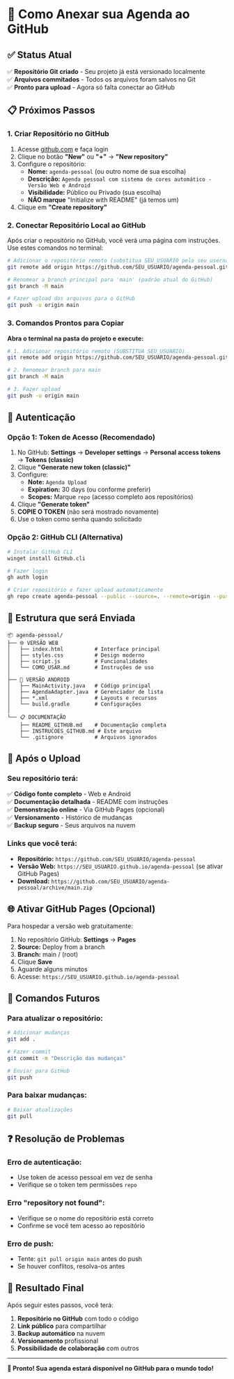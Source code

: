 # 🚀 Como Anexar sua Agenda ao GitHub

## ✅ Status Atual

✅ **Repositório Git criado** - Seu projeto já está versionado localmente  
✅ **Arquivos commitados** - Todos os arquivos foram salvos no Git  
✅ **Pronto para upload** - Agora só falta conectar ao GitHub  

## 📋 Próximos Passos

### 1. Criar Repositório no GitHub

1. Acesse [github.com](https://github.com) e faça login
2. Clique no botão **"New"** ou **"+"** → **"New repository"**
3. Configure o repositório:
   - **Nome:** `agenda-pessoal` (ou outro nome de sua escolha)
   - **Descrição:** `Agenda pessoal com sistema de cores automático - Versão Web e Android`
   - **Visibilidade:** Público ou Privado (sua escolha)
   - **NÃO marque** "Initialize with README" (já temos um)
4. Clique em **"Create repository"**

### 2. Conectar Repositório Local ao GitHub

Após criar o repositório no GitHub, você verá uma página com instruções. Use estes comandos no terminal:

```bash
# Adicionar o repositório remoto (substitua SEU_USUARIO pelo seu username)
git remote add origin https://github.com/SEU_USUARIO/agenda-pessoal.git

# Renomear a branch principal para 'main' (padrão atual do GitHub)
git branch -M main

# Fazer upload dos arquivos para o GitHub
git push -u origin main
```

### 3. Comandos Prontos para Copiar

**Abra o terminal na pasta do projeto e execute:**

```bash
# 1. Adicionar repositório remoto (SUBSTITUA SEU_USUARIO)
git remote add origin https://github.com/SEU_USUARIO/agenda-pessoal.git

# 2. Renomear branch para main
git branch -M main

# 3. Fazer upload
git push -u origin main
```

## 🔐 Autenticação

### Opção 1: Token de Acesso (Recomendado)

1. No GitHub: **Settings** → **Developer settings** → **Personal access tokens** → **Tokens (classic)**
2. Clique **"Generate new token (classic)"**
3. Configure:
   - **Note:** `Agenda Upload`
   - **Expiration:** 30 days (ou conforme preferir)
   - **Scopes:** Marque `repo` (acesso completo aos repositórios)
4. Clique **"Generate token"**
5. **COPIE O TOKEN** (não será mostrado novamente)
6. Use o token como senha quando solicitado

### Opção 2: GitHub CLI (Alternativa)

```bash
# Instalar GitHub CLI
winget install GitHub.cli

# Fazer login
gh auth login

# Criar repositório e fazer upload automaticamente
gh repo create agenda-pessoal --public --source=. --remote=origin --push
```

## 📁 Estrutura que será Enviada

```
📦 agenda-pessoal/
├── 🌐 VERSÃO WEB
│   ├── index.html          # Interface principal
│   ├── styles.css          # Design moderno
│   ├── script.js           # Funcionalidades
│   └── COMO_USAR.md        # Instruções de uso
│
├── 📱 VERSÃO ANDROID
│   ├── MainActivity.java   # Código principal
│   ├── AgendaAdapter.java  # Gerenciador de lista
│   ├── *.xml               # Layouts e recursos
│   └── build.gradle        # Configurações
│
└── 📋 DOCUMENTAÇÃO
    ├── README_GITHUB.md    # Documentação completa
    ├── INSTRUCOES_GITHUB.md # Este arquivo
    └── .gitignore          # Arquivos ignorados
```

## 🎯 Após o Upload

### Seu repositório terá:

✅ **Código fonte completo** - Web e Android  
✅ **Documentação detalhada** - README com instruções  
✅ **Demonstração online** - Via GitHub Pages (opcional)  
✅ **Versionamento** - Histórico de mudanças  
✅ **Backup seguro** - Seus arquivos na nuvem  

### Links que você terá:

- **Repositório:** `https://github.com/SEU_USUARIO/agenda-pessoal`
- **Versão Web:** `https://SEU_USUARIO.github.io/agenda-pessoal` (se ativar GitHub Pages)
- **Download:** `https://github.com/SEU_USUARIO/agenda-pessoal/archive/main.zip`

## 🌐 Ativar GitHub Pages (Opcional)

Para hospedar a versão web gratuitamente:

1. No repositório GitHub: **Settings** → **Pages**
2. **Source:** Deploy from a branch
3. **Branch:** main / (root)
4. Clique **Save**
5. Aguarde alguns minutos
6. Acesse: `https://SEU_USUARIO.github.io/agenda-pessoal`

## 🔄 Comandos Futuros

### Para atualizar o repositório:

```bash
# Adicionar mudanças
git add .

# Fazer commit
git commit -m "Descrição das mudanças"

# Enviar para GitHub
git push
```

### Para baixar mudanças:

```bash
# Baixar atualizações
git pull
```

## ❓ Resolução de Problemas

### Erro de autenticação:
- Use token de acesso pessoal em vez de senha
- Verifique se o token tem permissões `repo`

### Erro "repository not found":
- Verifique se o nome do repositório está correto
- Confirme se você tem acesso ao repositório

### Erro de push:
- Tente: `git pull origin main` antes do push
- Se houver conflitos, resolva-os antes

## 🎉 Resultado Final

Após seguir estes passos, você terá:

1. **Repositório no GitHub** com todo o código
2. **Link público** para compartilhar
3. **Backup automático** na nuvem
4. **Versionamento** profissional
5. **Possibilidade de colaboração** com outros

---

**🚀 Pronto! Sua agenda estará disponível no GitHub para o mundo todo!**